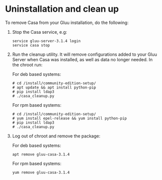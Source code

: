 # Uninstallation and clean up

To remove Casa from your Gluu installation, do the following:

1. Stop the Casa service, e.g: 

    ```
    service gluu-server-3.1.4 login
    service casa stop    
    ```

1. Run the cleanup utility. It will remove configurations added to your Gluu Server when Casa was installed, as well as data no  longer needed. In the chroot run:

    For deb based systems:
    
    ```
    # cd /install/community-edition-setup/
    # apt update && apt install python-pip
    # pip install ldap3
    # ./casa_cleanup.py
    ```
    
    For rpm based systems:
    
    ```
    # cd /install/community-edition-setup/
    # yum install epel-release && yum install python-pip
    # pip install ldap3
    # ./casa_cleanup.py
    ```

1. Log out of chroot and remove the package:

    For deb based systems:
    
    ```
    apt remove gluu-casa-3.1.4
    ```

    For rpm based systems:

    ```
    yum remove gluu-casa-3.1.4
    ```
    
